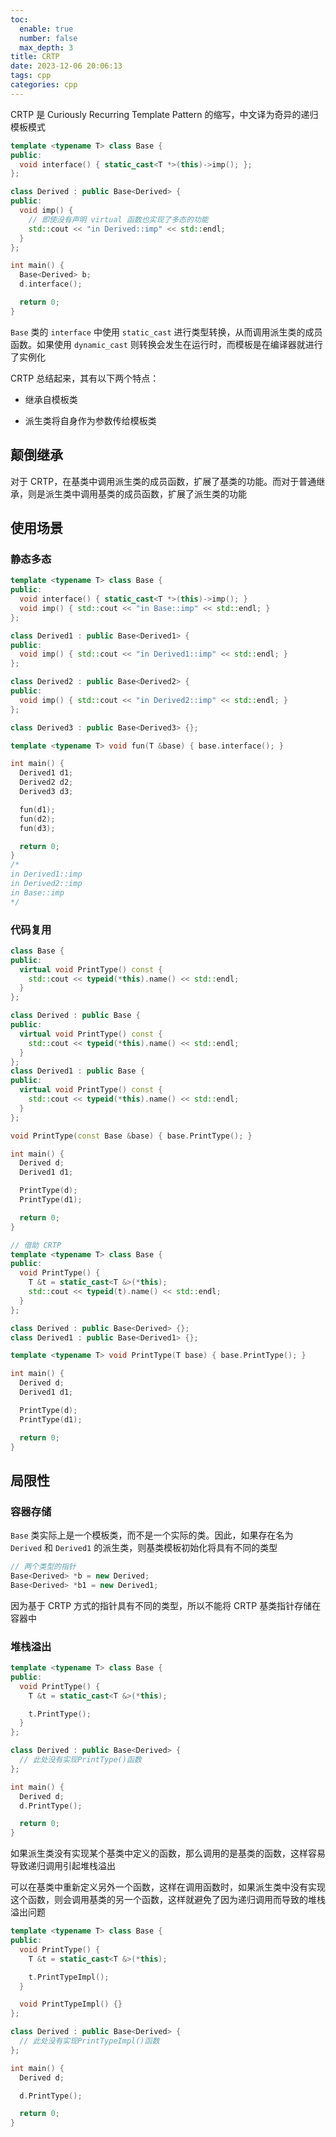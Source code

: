 ```yaml
---
toc:
  enable: true
  number: false
  max_depth: 3
title: CRTP
date: 2023-12-06 20:06:13
tags: cpp
categories: cpp
---
```


CRTP 是 Curiously Recurring Template Pattern 的缩写，中文译为奇异的递归模板模式

```cpp
template <typename T> class Base {
public:
  void interface() { static_cast<T *>(this)->imp(); };
};

class Derived : public Base<Derived> {
public:
  void imp() {
    // 即使没有声明 virtual 函数也实现了多态的功能
    std::cout << "in Derived::imp" << std::endl;
  }
};

int main() {
  Base<Derived> b;
  d.interface();

  return 0;
}
```

`Base` 类的 `interface` 中使用 `static_cast` 进行类型转换，从而调用派生类的成员函数。如果使用 `dynamic_cast` 则转换会发生在运行时，而模板是在编译器就进行了实例化

CRTP 总结起来，其有以下两个特点：

- 继承自模板类

- 派生类将自身作为参数传给模板类

## 颠倒继承

对于 CRTP，在基类中调用派生类的成员函数，扩展了基类的功能。而对于普通继承，则是派生类中调用基类的成员函数，扩展了派生类的功能

## 使用场景

### 静态多态

```cpp
template <typename T> class Base {
public:
  void interface() { static_cast<T *>(this)->imp(); }
  void imp() { std::cout << "in Base::imp" << std::endl; }
};

class Derived1 : public Base<Derived1> {
public:
  void imp() { std::cout << "in Derived1::imp" << std::endl; }
};

class Derived2 : public Base<Derived2> {
public:
  void imp() { std::cout << "in Derived2::imp" << std::endl; }
};

class Derived3 : public Base<Derived3> {};

template <typename T> void fun(T &base) { base.interface(); }

int main() {
  Derived1 d1;
  Derived2 d2;
  Derived3 d3;

  fun(d1);
  fun(d2);
  fun(d3);

  return 0;
}
/*
in Derived1::imp
in Derived2::imp
in Base::imp
*/
```

### 代码复用

```cpp
class Base {
public:
  virtual void PrintType() const {
    std::cout << typeid(*this).name() << std::endl;
  }
};

class Derived : public Base {
public:
  virtual void PrintType() const {
    std::cout << typeid(*this).name() << std::endl;
  }
};
class Derived1 : public Base {
public:
  virtual void PrintType() const {
    std::cout << typeid(*this).name() << std::endl;
  }
};

void PrintType(const Base &base) { base.PrintType(); }

int main() {
  Derived d;
  Derived1 d1;

  PrintType(d);
  PrintType(d1);

  return 0;
}

// 借助 CRTP
template <typename T> class Base {
public:
  void PrintType() {
    T &t = static_cast<T &>(*this);
    std::cout << typeid(t).name() << std::endl;
  }
};

class Derived : public Base<Derived> {};
class Derived1 : public Base<Derived1> {};

template <typename T> void PrintType(T base) { base.PrintType(); }

int main() {
  Derived d;
  Derived1 d1;

  PrintType(d);
  PrintType(d1);

  return 0;
}
```

## 局限性

### 容器存储

`Base` 类实际上是一个模板类，而不是一个实际的类。因此，如果存在名为 `Derived` 和 `Derived1` 的派生类，则基类模板初始化将具有不同的类型

```cpp
// 两个类型的指针
Base<Derived> *b = new Derived;
Base<Derived> *b1 = new Derived1;
```

因为基于 CRTP 方式的指针具有不同的类型，所以不能将 CRTP 基类指针存储在容器中

### 堆栈溢出

```cpp
template <typename T> class Base {
public:
  void PrintType() {
    T &t = static_cast<T &>(*this);

    t.PrintType();
  }
};

class Derived : public Base<Derived> {
  // 此处没有实现PrintType()函数
};

int main() {
  Derived d;
  d.PrintType();

  return 0;
}
```

如果派生类没有实现某个基类中定义的函数，那么调用的是基类的函数，这样容易导致递归调用引起堆栈溢出

可以在基类中重新定义另外一个函数，这样在调用函数时，如果派生类中没有实现这个函数，则会调用基类的另一个函数，这样就避免了因为递归调用而导致的堆栈溢出问题

```cpp
template <typename T> class Base {
public:
  void PrintType() {
    T &t = static_cast<T &>(*this);

    t.PrintTypeImpl();
  }

  void PrintTypeImpl() {}
};

class Derived : public Base<Derived> {
  // 此处没有实现PrintTypeImpl()函数
};

int main() {
  Derived d;

  d.PrintType();

  return 0;
}
```

